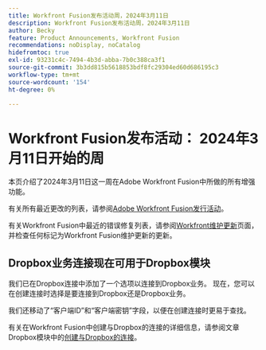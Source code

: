```yaml
---
title: Workfront Fusion发布活动周，2024年3月11日
description: Workfront Fusion发布活动周，2024年3月11日
author: Becky
feature: Product Announcements, Workfront Fusion
recommendations: noDisplay, noCatalog
hidefromtoc: true
exl-id: 93231c4c-7494-4b3d-abba-7b0c388ca3f1
source-git-commit: 3b3dd815b5618853bdf8fc29304ed60d686195c3
workflow-type: tm+mt
source-wordcount: '154'
ht-degree: 0%

---
```


# Workfront Fusion发布活动： 2024年3月11日开始的周

本页介绍了2024年3月11日这一周在Adobe Workfront Fusion中所做的所有增强功能。

有关所有最近更改的列表，请参阅[Adobe Workfront Fusion发行活动](../../../product-announcements/product-releases/fusion-release-activity/fusion-release-activity.md)。

有关Workfront Fusion中最近的错误修复列表，请参阅[Workfront维护更新](https://experienceleague.adobe.com/docs/workfront-known-issues/releases/current-updates.html)页面，并检查任何标记为Workfront Fusion维护更新的更新。

## Dropbox业务连接现在可用于Dropbox模块

我们已在Dropbox连接中添加了一个选项以连接到Dropbox业务。 现在，您可以在创建连接时选择是要连接到Dropbox还是Dropbox业务。

我们还移动了“客户端ID”和“客户端密钥”字段，以便在创建连接时更易于查找。

有关在Workfront Fusion中创建与Dropbox的连接的详细信息，请参阅文章Dropbox模块中的[创建与Dropbox的连接](/help/quicksilver/workfront-fusion/apps-and-their-modules/dropbox-modules.md#create-a-connection-to-dropbox)。
